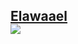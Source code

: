 <h2>
<a href="https://elawaael.net/">Elawaael</a
</h2>
    <br />
<img src="https://i.ibb.co/1nDC5Kc/download.jpg" />
